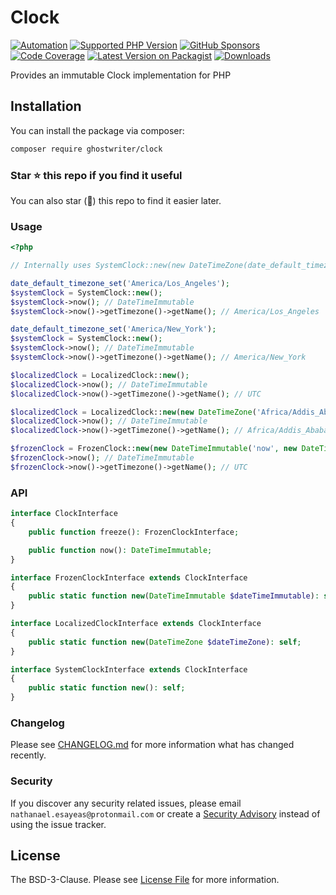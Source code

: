 # Clock

[![Automation](https://github.com/ghostwriter/clock/actions/workflows/automation.yml/badge.svg)](https://github.com/ghostwriter/clock/actions/workflows/automation.yml)
[![Supported PHP Version](https://badgen.net/packagist/php/ghostwriter/clock?color=8892bf)](https://www.php.net/supported-versions)
[![GitHub Sponsors](https://img.shields.io/github/sponsors/ghostwriter?label=Sponsor+@ghostwriter/clock&logo=GitHub+Sponsors)](https://github.com/sponsors/ghostwriter)
[![Code Coverage](https://codecov.io/gh/ghostwriter/clock/branch/main/graph/badge.svg)](https://codecov.io/gh/ghostwriter/clock)
[![Latest Version on Packagist](https://badgen.net/packagist/v/ghostwriter/clock)](https://packagist.org/packages/ghostwriter/clock)
[![Downloads](https://badgen.net/packagist/dt/ghostwriter/clock?color=blue)](https://packagist.org/packages/ghostwriter/clock)

Provides an immutable Clock implementation for PHP

## Installation

You can install the package via composer:

``` bash
composer require ghostwriter/clock
```

### Star ⭐️ this repo if you find it useful

You can also star (🌟) this repo to find it easier later.

### Usage

``` php
<?php

// Internally uses SystemClock::new(new DateTimeZone(date_default_timezone_get()));

date_default_timezone_set('America/Los_Angeles');
$systemClock = SystemClock::new();
$systemClock->now(); // DateTimeImmutable
$systemClock->now()->getTimezone()->getName(); // America/Los_Angeles

date_default_timezone_set('America/New_York');
$systemClock = SystemClock::new();
$systemClock->now(); // DateTimeImmutable
$systemClock->now()->getTimezone()->getName(); // America/New_York

$localizedClock = LocalizedClock::new();
$localizedClock->now(); // DateTimeImmutable
$localizedClock->now()->getTimezone()->getName(); // UTC

$localizedClock = LocalizedClock::new(new DateTimeZone('Africa/Addis_Ababa'));
$localizedClock->now(); // DateTimeImmutable
$localizedClock->now()->getTimezone()->getName(); // Africa/Addis_Ababa

$frozenClock = FrozenClock::new(new DateTimeImmutable('now', new DateTimeZone('UTC')));
$frozenClock->now(); // DateTimeImmutable
$frozenClock->now()->getTimezone()->getName(); // UTC
```

### API

``` php
interface ClockInterface
{
    public function freeze(): FrozenClockInterface;

    public function now(): DateTimeImmutable;
}

interface FrozenClockInterface extends ClockInterface
{
    public static function new(DateTimeImmutable $dateTimeImmutable): self;
}

interface LocalizedClockInterface extends ClockInterface
{
    public static function new(DateTimeZone $dateTimeZone): self;
}

interface SystemClockInterface extends ClockInterface
{
    public static function new(): self;
}
```

### Changelog

Please see [CHANGELOG.md](./CHANGELOG.md) for more information what has changed recently.

### Security

If you discover any security related issues, please email `nathanael.esayeas@protonmail.com` or create a [Security Advisory](https://github.com/ghostwriter/clock/security/advisories/new) instead of using the issue tracker.

## License

The BSD-3-Clause. Please see [License File](./LICENSE) for more information.
